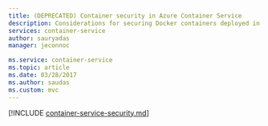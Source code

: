 ```yaml
---
title: (DEPRECATED) Container security in Azure Container Service
description: Considerations for securing Docker containers deployed in Azure Container Service and related Azure services.
services: container-service
author: sauryadas
manager: jeconnoc

ms.service: container-service
ms.topic: article
ms.date: 03/28/2017
ms.author: saudas
ms.custom: mvc
---
```


[!INCLUDE [container-service-security.md](../../../includes/container-service-security.md)]